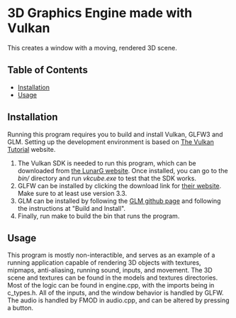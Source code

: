 
# 3D Graphics Engine made with Vulkan

This creates a window with a moving, rendered 3D scene. 


## Table of Contents

- [Installation](#installation)
- [Usage](#usage)

## Installation

Running this program requires you to build and install Vulkan, GLFW3 and GLM.
Setting up the development environment is based on [The Vulkan Tutorial](https://vulkan-tutorial.com/Development_environment) website.

1. The Vulkan SDK is needed to run this program, which can be downloaded from [the LunarG website](https://vulkan.lunarg.com/). Once installed, you can go to the *bin/* directory and run *vkcube.exe* to test that the SDK works.
2. GLFW can be installed by clicking the download link for [their website](https://www.glfw.org/). Make sure to at least use version 3.3.
3. GLM can be installed by following the [GLM github page](https://github.com/g-truc/glm) and following the instructions at "Build and Install".
4. Finally, run make to build the bin that runs the program.

## Usage

This program is mostly non-interactible, and serves as an example of a running application capable of rendering 3D objects with textures, mipmaps, anti-aliasing, running sound, inputs, and movement.
The 3D scene and textures can be found in the models and textures directories.
Most of the logic can be found in engine.cpp, with the imports being in c_types.h.
All of the inputs, and the window behavior is handled by GLFW.
The audio is handled by FMOD in audio.cpp, and can be altered by pressing a button.

